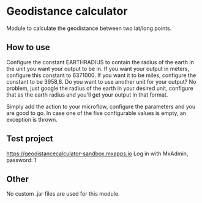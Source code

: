 # Geodistance calculator
Module to calculate the geodistance between two lat/long points.

## How to use
Configure the constant EARTHRADIUS to contain the radius of the earth in the unit you want your output to be in. If you want your output in meters, configure this constant to 6371000. If you want it to be miles, configure the constant to be 3958,8. Do you want to use another unit for your output? No problem, just google the radius of the earth in your desired unit, configure that as the earth radius and you'll get your output in that format.

Simply add the action to your microflow, configure the parameters and you are good to go.
In case one of the five configurable values is empty, an exception is thrown.

## Test project
https://geodistancecalculator-sandbox.mxapps.io
Log in with MxAdmin, password: 1

## Other
No custom .jar files are used for this module.
